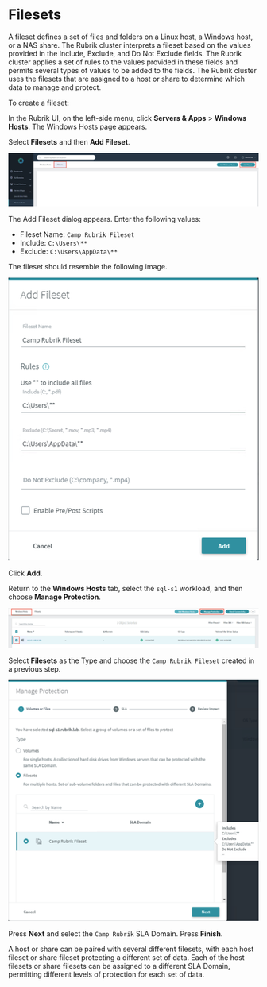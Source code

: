 # Filesets

A fileset defines a set of files and folders on a Linux host, a Windows host, or a NAS share. The Rubrik cluster interprets a fileset based on the values provided in the Include, Exclude, and Do Not Exclude fields. The Rubrik cluster applies a set of rules to the values provided in these fields and permits several types of values to be added to the fields. The Rubrik cluster uses the filesets that are assigned to a host or share to determine which data to manage and protect.

To create a fileset:

In the Rubrik UI, on the left-side menu, click **Servers & Apps** &gt; **Windows Hosts**. The Windows Hosts page appears.

Select **Filesets** and then **Add Fileset**.

![](../.gitbook/assets/image43.png)

The Add Fileset dialog appears. Enter the following values:

* Fileset Name: `Camp Rubrik Fileset`
* Include: `C:\Users\**`
* Exclude: `C:\Users\AppData\**`

The fileset should resemble the following image.

![](../.gitbook/assets/image44.png)

Click **Add**.

Return to the **Windows Hosts** tab, select the `sql-s1` workload, and then choose **Manage Protection**.

![](../.gitbook/assets/image45.png)

Select **Filesets** as the Type and choose the `Camp Rubrik Fileset` created in a previous step.

![](../.gitbook/assets/image46.png)

Press **Next** and select the `Camp Rubrik` SLA Domain. Press **Finish**.

A host or share can be paired with several different filesets, with each host fileset or share fileset protecting a different set of data. Each of the host filesets or share filesets can be assigned to a different SLA Domain, permitting different levels of protection for each set of data.

